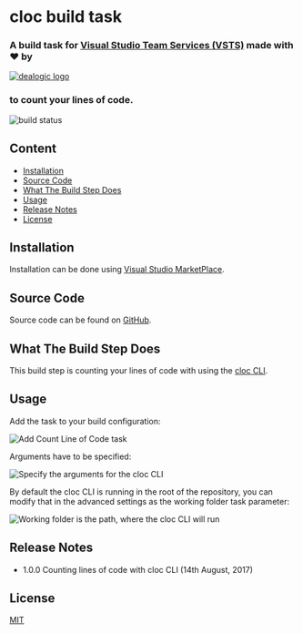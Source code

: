 # cloc build task

### A build task for [Visual Studio Team Services (VSTS)](https://www.visualstudio.com/fr-fr/products/visual-studio-team-services-vs.aspx) made with ♥ by

[![dealogic logo](https://raw.githubusercontent.com/Dealogic/cloc-vsts-extension/master/dealogic-logo.png)](http://www.dealogic.com)

### to count your lines of code.

![build status](https://dealogic.visualstudio.com/DefaultCollection/_apis/public/build/definitions/4cd19643-db3a-4dcc-b481-76a7800dd64d/7871/badge)

## Content

* [Installation](https://marketplace.visualstudio.com/items?itemName=Dealogic.cloc-vsts-extension#installation)
* [Source Code](https://marketplace.visualstudio.com/items?itemName=Dealogic.cloc-vsts-extension#source-code)
* [What The Build Step Does](https://marketplace.visualstudio.com/items?itemName=Dealogic.cloc-vsts-extension#what-the-build-step-does)
* [Usage](https://marketplace.visualstudio.com/items?itemName=Dealogic.cloc-vsts-extension#usage)
* [Release Notes](https://marketplace.visualstudio.com/items?itemName=Dealogic.cloc-vsts-extension#release-notes)
* [License](https://marketplace.visualstudio.com/items?itemName=Dealogic.cloc-vsts-extension#license)

## <a id="installation"></a>Installation

Installation can be done using [Visual Studio MarketPlace](https://marketplace.visualstudio.com/items?itemName=Dealogic.cloc-vsts-extension).

## <a id="source-code"></a>Source Code

Source code can be found on [GitHub](https://github.com/Dealogic/cloc-vsts-extension).

## <a id="what-the-build-step-does"></a>What The Build Step Does

This build step is counting your lines of code with using the [cloc CLI](https://github.com/AlDanial/cloc).

## <a id="usage"></a>Usage

Add the task to your build configuration:

![Add Count Line of Code task]()

Arguments have to be specified:

![Specify the arguments for the cloc CLI]()

By default the cloc CLI is running in the root of the repository, you can modify that in the advanced settings as the working folder task parameter:

![Working folder is the path, where the cloc CLI will run]()

## <a id="release-notes"></a>Release Notes

* 1.0.0 Counting lines of code with cloc CLI (14th August, 2017)

## <a id="license"></a>License

[MIT](https://github.com/Dealogic/cloc-vsts-extension/blob/master/LICENSE)
